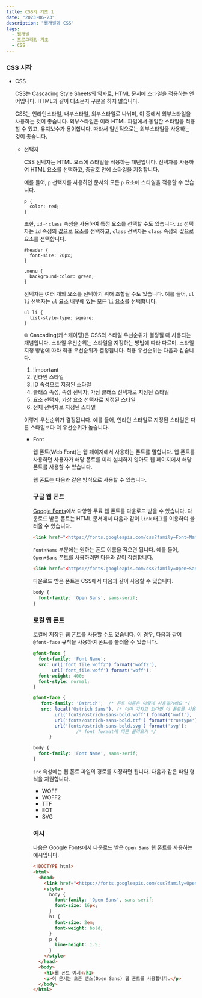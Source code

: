 ```yaml
---
title: CSS의 기초 1
date: "2023-06-23"
description: "웹개발과 CSS"
tags:
  - 웹개발
  - 프로그래밍 기초
  - CSS
---
```


### CSS 시작

- CSS

  CSS는 Cascading Style Sheets의 약자로, HTML 문서에 스타일을 적용하는 언어입니다. HTML과 같이 대소문자 구분을 하지 않습니다.

  CSS는 인라인스타일, 내부스타일, 외부스타일로 나뉘며, 이 중에서 외부스타일을 사용하는 것이 좋습니다. 외부스타일은 여러 HTML 파일에서 동일한 스타일을 적용할 수 있고, 유지보수가 용이합니다. 따라서 일반적으로는 외부스타일을 사용하는 것이 좋습니다.

  - 선택자

    CSS 선택자는 HTML 요소에 스타일을 적용하는 패턴입니다. 선택자를 사용하여 HTML 요소를 선택하고, 중괄호 안에 스타일을 지정합니다.

    예를 들어, `p` 선택자를 사용하면 문서의 모든 `p` 요소에 스타일을 적용할 수 있습니다.

      ```
      p {
        color: red;
      }
      
      ```

    또한, `id`나 `class` 속성을 사용하여 특정 요소를 선택할 수도 있습니다. `id` 선택자는 `id` 속성의 값으로 요소를 선택하고, `class` 선택자는 `class` 속성의 값으로 요소를 선택합니다.

      ```
      #header {
        font-size: 20px;
      }
      
      .menu {
        background-color: green;
      }
      
      ```

    선택자는 여러 개의 요소를 선택하기 위해 조합될 수도 있습니다. 예를 들어, `ul li` 선택자는 `ul` 요소 내부에 있는 모든 `li` 요소를 선택합니다.

      ```
      ul li {
        list-style-type: square;
      }
      
      ```


    <aside>
    🌐 Cascading(캐스케이딩)은 CSS의 스타일 우선순위가 결정될 때 사용되는 개념입니다. 스타일 우선순위는 스타일을 지정하는 방법에 따라 다르며, 스타일 지정 방법에 따라 적용 우선순위가 결정됩니다. 적용 우선순위는 다음과 같습니다.
    
    1. !important
    2. 인라인 스타일
    3. ID 속성으로 지정된 스타일
    4. 클래스 속성, 속성 선택자, 가상 클래스 선택자로 지정된 스타일
    5. 요소 선택자, 가상 요소 선택자로 지정된 스타일
    6. 전체 선택자로 지정된 스타일
    
    이렇게 우선순위가 결정됩니다. 예를 들어, 인라인 스타일로 지정된 스타일은 다른 스타일보다 더 우선순위가 높습니다.
    
    </aside>
    
    - Font
        
        웹 폰트(Web Font)는 웹 페이지에서 사용하는 폰트를 말합니다. 웹 폰트를 사용하면 사용자가 해당 폰트를 미리 설치하지 않아도 웹 페이지에서 해당 폰트를 사용할 수 있습니다.
        
        웹 폰트는 다음과 같은 방식으로 사용할 수 있습니다.
        
        ### 구글 웹 폰트
        
        [Google Fonts](https://fonts.google.com/)에서 다양한 무료 웹 폰트를 다운로드 받을 수 있습니다. 다운로드 받은 폰트는 HTML 문서에서 다음과 같이 `link` 태그를 이용하여 불러올 수 있습니다.
        
        ```html
        <link href="<https://fonts.googleapis.com/css?family=Font+Name>" rel="stylesheet">
        ```
        
        `Font+Name` 부분에는 원하는 폰트 이름을 적으면 됩니다. 예를 들어, `Open+Sans` 폰트를 사용하려면 다음과 같이 작성합니다.
        
        ```html
        <link href="<https://fonts.googleapis.com/css?family=Open+Sans>" rel="stylesheet">
        ```
        
        다운로드 받은 폰트는 CSS에서 다음과 같이 사용할 수 있습니다.
        
        ```css
        body {
          font-family: 'Open Sans', sans-serif;
        }
        ```
        
        ### 로컬 웹 폰트
        
        로컬에 저장된 웹 폰트를 사용할 수도 있습니다. 이 경우, 다음과 같이 `@font-face` 규칙을 사용하여 폰트를 불러올 수 있습니다.
        
        ```css
        @font-face {
          font-family: 'Font Name';
          src: url('font_file.woff2') format('woff2'),
               url('font_file.woff') format('woff');
          font-weight: 400;
          font-style: normal;
        }
        
        @font-face {
           font-family: 'Ostrich';  /* 폰트 이름은 이렇게 사용할거에요 */
           src: local('Ostrich Sans'), /* 이미 가지고 있다면 이 폰트를 사용하세요 */
                url('fonts/ostrich-sans-bold.woff') format('woff'), 
                url('fonts/ostrich-sans-bold.ttf') format('truetype'), 
                url('fonts/ostrich-sans-bold.svg') format('svg');
        				/* font format에 따른 불러오기 */
              }
        
        body {
          font-family: 'Font Name', sans-serif;
        }
        ```
        
        `src` 속성에는 웹 폰트 파일의 경로를 지정하면 됩니다. 다음과 같은 파일 형식을 지원합니다.
        
        - WOFF
        - WOFF2
        - TTF
        - EOT
        - SVG
        
        ### 예시
        
        다음은 Google Fonts에서 다운로드 받은 `Open Sans` 웹 폰트를 사용하는 예시입니다.
        
        ```html
        <!DOCTYPE html>
        <html>
          <head>
            <link href="<https://fonts.googleapis.com/css?family=Open+Sans>" rel="stylesheet">
            <style>
              body {
                font-family: 'Open Sans', sans-serif;
                font-size: 16px;
              }
              h1 {
                font-size: 2em;
                font-weight: bold;
              }
              p {
                line-height: 1.5;
              }
            </style>
          </head>
          <body>
            <h1>웹 폰트 예시</h1>
            <p>이 문서는 오픈 샌스(Open Sans) 웹 폰트를 사용합니다.</p>
          </body>
        </html>
        ```